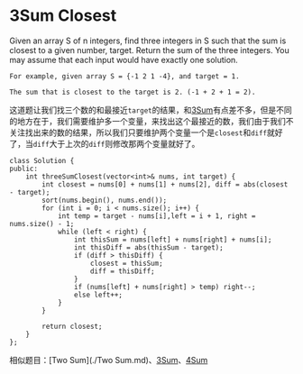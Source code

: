 3Sum Closest
==============

Given an array S of n integers, find three integers in S such that the sum is closest to a given number, target. Return the sum of the three integers. You may assume that each input would have exactly one solution.

    For example, given array S = {-1 2 1 -4}, and target = 1.

    The sum that is closest to the target is 2. (-1 + 2 + 1 = 2).

这道题让我们找三个数的和最接近`target`的结果，和[3Sum](./3Sum.md)有点差不多，但是不同的地方在于，我们需要维护多一个变量，来找出这个最接近的数，我们由于我们不关注找出来的数的结果，所以我们只要维护两个变量一个是`closest`和`diff`就好了，当`diff`大于上次的`diff`则修改那两个变量就好了。

```
class Solution {
public:
    int threeSumClosest(vector<int>& nums, int target) {
        int closest = nums[0] + nums[1] + nums[2], diff = abs(closest - target);
        sort(nums.begin(), nums.end());
        for (int i = 0; i < nums.size(); i++) {
            int temp = target - nums[i],left = i + 1, right = nums.size() - 1;
            while (left < right) {
                int thisSum = nums[left] + nums[right] + nums[i];
                int thisDiff = abs(thisSum - target);
                if (diff > thisDiff) {
                    closest = thisSum;
                    diff = thisDiff;
                }
                if (nums[left] + nums[right] > temp) right--;
                else left++;
            }
        }

        return closest;
    }
};
```

相似题目：[Two Sum](./Two Sum.md)、[3Sum](./3Sum.md)、[4Sum](./4Sum.md)

